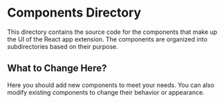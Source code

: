 # Components Directory

This directory contains the source code for the components that make up the UI of the React app extension. The components are organized into subdirectories based on their purpose.

## What to Change Here?

Here you should add new components to meet your needs. You can also modify existing components to change their behavior or appearance.
